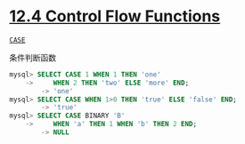 # [12.4 Control Flow Functions](https://dev.mysql.com/doc/refman/5.7/en/control-flow-functions.html)

[`CASE`](https://dev.mysql.com/doc/refman/5.7/en/control-flow-functions.html#operator_case)

条件判断函数

```sql
mysql> SELECT CASE 1 WHEN 1 THEN 'one'
    ->     WHEN 2 THEN 'two' ELSE 'more' END;
        -> 'one'
mysql> SELECT CASE WHEN 1>0 THEN 'true' ELSE 'false' END;
        -> 'true'
mysql> SELECT CASE BINARY 'B'
    ->     WHEN 'a' THEN 1 WHEN 'b' THEN 2 END;
        -> NULL
```